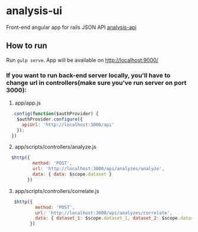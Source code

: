 # analysis-ui

Front-end angular app for rails JSON API [analysis-api](https://github.com/Vitaliy-Maznyi/analysis-api)

## How to run

Run `gulp serve`. App will be available on [http://localhost:9000/](http://localhost:9000/)

### If you want to run back-end server locally, you'll have to change url in controllers(make sure you've run server on port 3000):

1. app/app.js

  ```javascript
    .config(function($authProvider) {
      $authProvider.configure({
        apiUrl: 'http://localhost:3000/api'
      });
    }) 
  ```
2. app/scripts/controllers/analyze.js

  ```javascript
    $http({
            method: 'POST',
            url: 'http://localhost:3000/api/analyzes/analyze',
            data: { data: $scope.dataset }
          })
  ```
3. app/scripts/controllers/correlate.js

 ```javascript
    $http({
            method: 'POST',
            url: 'http://localhost:3000/api/analyzes/correlate',
            data: { dataset_1: $scope.dataset_1, dataset_2: $scope.dataset_2 }
          })
  ```
